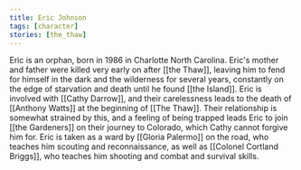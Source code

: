 ```yaml
---
title: Eric Johnson
tags: [character]
stories: [the_thaw]
---
```


Eric is an orphan, born in 1986 in Charlotte North Carolina. Eric's mother and father were killed very early on after [[the Thaw]], leaving him to fend for himself in the dark and the wilderness for several years, constantly on the edge of starvation and death until he found [[the Island]]. Eric is involved with [[Cathy Darrow]], and their carelessness leads to the death of [[Anthony Watts]] at the beginning of [[The Thaw]]. Their relationship is somewhat strained by this, and a feeling of being trapped leads Eric to join [[the Gardeners]] on their journey to Colorado, which Cathy cannot forgive him for. Eric is taken as a ward by [[Gloria Palermo]] on the road, who teaches him scouting and reconnaissance, as well as [[Colonel Cortland Briggs]], who teaches him shooting and combat and survival skills.